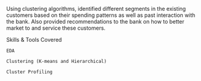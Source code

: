 Using clustering algorithms, identified different segments in the existing customers based on their spending patterns as well as past 
interaction with the bank. Also provided recommendations to the bank on how to better market to and service these customers.

Skills & Tools Covered

    EDA
  
    Clustering (K-means and Hierarchical)
  
    Cluster Profiling
